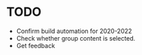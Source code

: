 # TODO

- Confirm build automation for 2020-2022
- Check whether group content is selected.
- Get feedback
